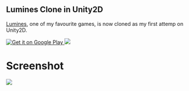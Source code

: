 Lumines Clone in Unity2D
---

[Lumines](https://en.wikipedia.org/wiki/Lumines), one of my favourite games, is now cloned as my first attemp on Unity2D. 

<a href="https://play.google.com/store/apps/details?id=com.zizhengwu.lumines">
  <img alt="Get it on Google Play"
       src="https://developer.android.com/images/brand/en_generic_rgb_wo_45.png" />
</a>

<a href="https://itunes.apple.com/us/app/tribute-to-lumines/id1144584844?mt=8">
<img src="https://linkmaker.itunes.apple.com/images/badges/en-us/badge_appstore-lrg.png" /></a>

# Screenshot 

![](https://i.imgur.com/QTva7ez.gif)

